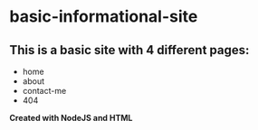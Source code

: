 # basic-informational-site

<h2>This is a basic site with 4 different pages:</h2>
<ul>
  <li>home</li>
  <li>about</li>
  <li>contact-me</li>
  <li>404</li>
</ul>

<p><strong>Created with NodeJS and HTML</strong></p>
